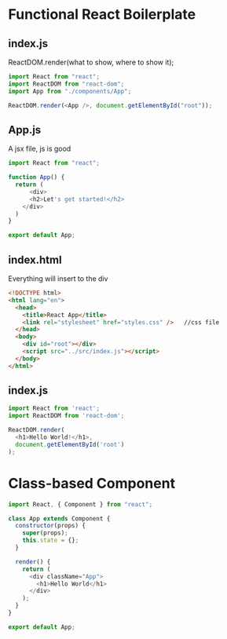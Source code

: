 # Functional React Boilerplate
## index.js 
ReactDOM.render(what to show, where to show it);
``` javascript
import React from "react";
import ReactDOM from "react-dom";
import App from "./components/App";

ReactDOM.render(<App />, document.getElementById("root"));
```
## App.js
A jsx file, js is good
``` javascript
import React from "react"; 

function App() {
  return (
      <div>
      <h2>Let's get started!</h2>
    </div>
  )
}

export default App;
```
## index.html
Everything will insert to the div
```html
<!DOCTYPE html>
<html lang="en">
  <head>
    <title>React App</title>
    <link rel="stylesheet" href="styles.css" />   //css file
  </head>
  <body>
    <div id="root"></div>
    <script src="../src/index.js"></script> 
  </body>
</html>
```
## index.js
```javascript
import React from 'react';
import ReactDOM from 'react-dom';

ReactDOM.render(
  <h1>Hello World!</h1>,
  document.getElementById('root')
);
```
# Class-based Component
```javascript
import React, { Component } from "react";

class App extends Component {
  constructor(props) {
    super(props);
    this.state = {};
  }

  render() {
    return (
      <div className="App">
        <h1>Hello World</h1>
      </div>
    );
  }
}

export default App;
```

